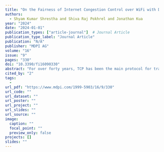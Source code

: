 ```yaml
---
title: "On the Fairness of Internet Congestion Control over WiFi with Deep Reinforcement Learning"
authors:
  - Shyam Kumar Shrestha and Shiva Raj Pokhrel and Jonathan Kua
year: "2024"
date: "2024-01-01"
publication_types: ["article-journal"]  # Journal Article
publication_type_label: "Journal Article"
publication: "N/A"
publisher: "MDPI AG"
volume: "16"
issue: "9"
pages: "330"
doi: "10.3390/fi16090330"
abstract: "For over forty years, TCP has been the main protocol for transporting data on the Internet. To improve congestion control algorithms (CCAs), delay bounding algorithms such as Vegas, FAST, BBR, PCC, and Copa have been developed. However, despite being designed to ensure fairness between data flows, these CCAs can still lead to unfairness and, in some cases, even cause data flow starvation in WiFi networks under certain conditions. We propose a new CCA switching solution that works with existing TCP and WiFi standards. This solution is offline and uses Deep Reinforcement Learning (DRL) trained on features such as noncongestive delay variations to predict and prevent extreme unfairness and starvation. Our DRL-driven approach allows for dynamic and efficient CCA switching. We have tested our design preliminarily in realistic datasets, ensuring that they support both fairness and efficiency over WiFi networks, which requires further investigation and extensive evaluation before online deployment."
cited_by: "2"
tags:
  - 
url_pdf: "https://www.mdpi.com/1999-5903/16/9/330"
url_code: ""
url_dataset: ""
url_poster: ""
url_project: ""
url_slides: ""
url_source: ""
image:
  caption: ""
  focal_point: ""
  preview_only: false
projects: []
slides: ""
---
```

